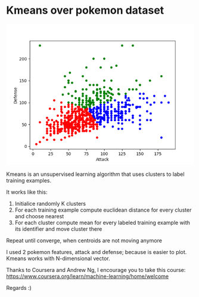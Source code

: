 # Kmeans over pokemon dataset

![Kmeans](https://github.com/JhonSanz/kmeans/blob/master/kmeans.png?raw=true)


Kmeans is an unsupervised learning algorithm that uses clusters to label training examples.

It works like this:

1. Initialice randomly K clusters
2. For each training example compute euclidean distance for every cluster and choose nearest
3. For each cluster compute mean for every labeled training example with its identifier and move cluster there

Repeat until converge, when centroids are not moving anymore

I used 2 pokemon features, attack and defense; because is easier to plot. Kmeans works with N-dimensional vector.


Thanks to Coursera and Andrew Ng, I encourage you to take this course:
https://www.coursera.org/learn/machine-learning/home/welcome

Regards :)